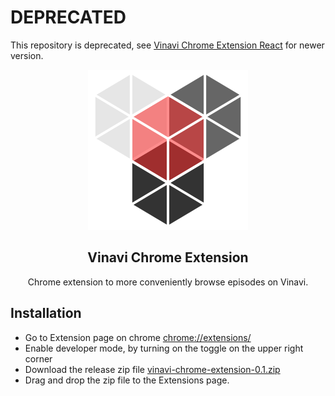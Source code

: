 # DEPRECATED
This repository is deprecated, see [Vinavi Chrome Extension React](https://github.com/aliaafee/vinavi-chrome-extension-react) for newer version.


<p align="center"><img src="images/icon.svg"/></p>

<h2 align="center">Vinavi Chrome Extension</h2>

<p align="center">Chrome extension to more conveniently browse episodes on Vinavi.</p>

## Installation

* Go to Extension page on chrome [chrome://extensions/](chrome://extensions/)
* Enable developer mode, by turning on the toggle on the upper right corner
* Download the release zip file [vinavi-chrome-extension-0.1.zip](https://github.com/aliaafee/vinavi-chrome-extension/releases/download/0.1/vinavi-chrome-extension-0.1.zip)
* Drag and drop the zip file to the Extensions page.